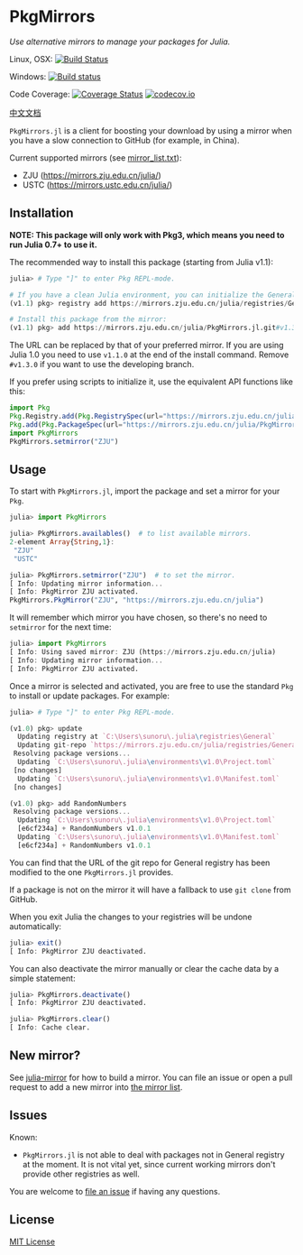 # PkgMirrors

*Use alternative mirrors to manage your packages for Julia.*

Linux, OSX:
[![Build Status](https://travis-ci.com/sunoru/PkgMirrors.jl.svg?branch=master)](https://travis-ci.com/sunoru/PkgMirrors.jl)

Windows:
[![Build status](https://ci.appveyor.com/api/projects/status/jw8aik6dcug8io06?svg=true)](https://ci.appveyor.com/project/sunoru/mirrors-jl)

Code Coverage:
[![Coverage Status](https://coveralls.io/repos/sunoru/PkgMirrors.jl/badge.svg?branch=master&service=github)](https://coveralls.io/github/sunoru/PkgMirrors.jl?branch=master)
[![codecov.io](http://codecov.io/github/sunoru/PkgMirrors.jl/coverage.svg?branch=master)](http://codecov.io/github/sunoru/PkgMirrors.jl?branch=master)

[中文文档](./README-zh_cn.md)

`PkgMirrors.jl` is a client for boosting your download by using a mirror when you have a slow connection to
GitHub (for example, in China).

Current supported mirrors (see [mirror_list.txt](./data/mirror_list.txt)):
- ZJU (https://mirrors.zju.edu.cn/julia/)
- USTC (https://mirrors.ustc.edu.cn/julia/)

## Installation

**NOTE: This package will only work with Pkg3, which means you need to run Julia 0.7+ to use it.**

The recommended way to install this package (starting from Julia v1.1):

```julia
julia> # Type "]" to enter Pkg REPL-mode.

# If you have a clean Julia environment, you can initialize the General registry (where you the packages are registered) by using:
(v1.1) pkg> registry add https://mirrors.zju.edu.cn/julia/registries/General.git

# Install this package from the mirror:
(v1.1) pkg> add https://mirrors.zju.edu.cn/julia/PkgMirrors.jl.git#v1.3.0
```

The URL can be replaced by that of your preferred mirror. If you are using Julia 1.0 you need to use `v1.1.0` at the
end of the install command. Remove `#v1.3.0` if you want to use the developing branch.

If you prefer using scripts to initialize it, use the equivalent API functions like this:
```julia
import Pkg
Pkg.Registry.add(Pkg.RegistrySpec(url="https://mirrors.zju.edu.cn/julia/registries/General.git"))
Pkg.add(Pkg.PackageSpec(url="https://mirrors.zju.edu.cn/julia/PkgMirrors.jl.git", rev="v1.3.0"))
import PkgMirrors
PkgMirrors.setmirror("ZJU")
```

## Usage

To start with `PkgMirrors.jl`, import the package and set a mirror for your `Pkg`.

```julia
julia> import PkgMirrors

julia> PkgMirrors.availables()  # to list available mirrors.
2-element Array{String,1}:
 "ZJU"
 "USTC"

julia> PkgMirrors.setmirror("ZJU")  # to set the mirror.
[ Info: Updating mirror information...
[ Info: PkgMirror ZJU activated.
PkgMirrors.PkgMirror("ZJU", "https://mirrors.zju.edu.cn/julia")
```

It will remember which mirror you have chosen, so there's no need to `setmirror` for the next time:

```julia
julia> import PkgMirrors
[ Info: Using saved mirror: ZJU (https://mirrors.zju.edu.cn/julia)
[ Info: Updating mirror information...
[ Info: PkgMirror ZJU activated.
```

Once a mirror is selected and activated, you are free to use the standard `Pkg` to install or update
packages. For example:

```julia
julia> # Type "]" to enter Pkg REPL-mode.

(v1.0) pkg> update
  Updating registry at `C:\Users\sunoru\.julia\registries\General`
  Updating git-repo `https://mirrors.zju.edu.cn/julia/registries/General.git`
 Resolving package versions...
  Updating `C:\Users\sunoru\.julia\environments\v1.0\Project.toml`
 [no changes]
  Updating `C:\Users\sunoru\.julia\environments\v1.0\Manifest.toml`
 [no changes]

(v1.0) pkg> add RandomNumbers
 Resolving package versions...
  Updating `C:\Users\sunoru\.julia\environments\v1.0\Project.toml`
  [e6cf234a] + RandomNumbers v1.0.1
  Updating `C:\Users\sunoru\.julia\environments\v1.0\Manifest.toml`
  [e6cf234a] + RandomNumbers v1.0.1
```

You can find that the URL of the git repo for General registry has been modified to the one `PkgMirrors.jl`
provides.

If a package is not on the mirror it will have a fallback to use `git clone` from GitHub.

When you exit Julia the changes to your registries will be undone automatically:

```julia
julia> exit()
[ Info: PkgMirror ZJU deactivated.
```

You can also deactivate the mirror manually or clear the cache data by a simple statement:

```julia
julia> PkgMirrors.deactivate()
[ Info: PkgMirror ZJU deactivated.

julia> PkgMirrors.clear()
[ Info: Cache clear.
```

## New mirror?

See [julia-mirror](https://github.com/sunoru/julia-mirror) for how to build a mirror. You can file an issue
or open a pull request to add a new mirror into [the mirror list](./data/mirror_list.txt).

## Issues

Known:
- `PkgMirrors.jl` is not able to deal with packages not in General registry at the moment. It is not vital
yet, since current working mirrors don't provide other registries as well.

You are welcome to [file an issue](https://github.com/sunoru/PkgMirrors.jl/issues/new) if having any
questions.

## License

[MIT License](./LICENSE.md)

